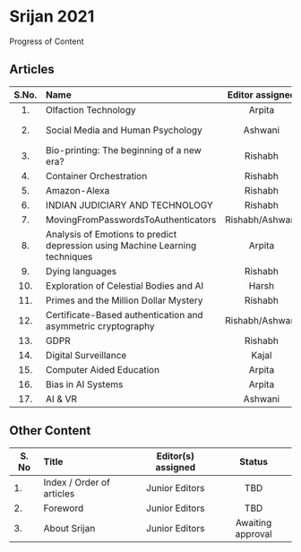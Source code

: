 # Srijan 2021
Progress of Content


## Articles

S.No.   |         Name            | Editor assigned   | Edited | Status/Comments   | Conclusion 
:------:|:----------------------- |:-----------------:|:------:|:-----------------:|:------------:
|1. | Olfaction Technology  | Arpita | Yes ✓ | Reviewed | Yes |
|2. | Social Media and Human Psychology | Ashwani | Yes (Int. process) | Not Reviewed |  |
|3. | Bio-printing: The beginning of a new era? | Rishabh | Yes ✓ | Reviewed | Yes |
|4. | Container Orchestration | Rishabh | Yes ✓ | Not Reviewed |  |
|5. | Amazon-Alexa | Rishabh | Yes ✓ | Reviewed | Yes  |
|6. | INDIAN JUDICIARY AND TECHNOLOGY | Rishabh | Yes | Not Reviewed |  |
|7. | MovingFromPasswordsToAuthenticators | Rishabh/Ashwani | Yes | Not Reviewed |  |
|8. | Analysis of Emotions to predict depression using Machine Learning techniques | Arpita | Yes | Not Reviewed |  |
|9. | Dying languages | Rishabh | Yes ✓ | Not Reviewed |  |
|10. | Exploration of Celestial Bodies and AI | Harsh | Yes ✓ | Reviewed | Yes |
|11. | Primes and the Million Dollar Mystery | Rishabh | Yes | Not Reviewed |  |
|12. | Certificate-Based authentication and asymmetric cryptography | Rishabh/Ashwani | Yes | Not Reviewed |  |
|13. | GDPR | Rishabh | Yes |Not Reviewed |  |
|14. | Digital Surveillance  | Kajal | Yes ✓ | Not Reviewed |  |
|15. | Computer Aided Education | Arpita | Yes ✓ | Reviewed | Yes|
|16. | Bias in AI Systems | Arpita | Yes ✓ | Reviewed | Yes |
|17. | AI & VR | Ashwani | No | Not Reviewed | |


## Other Content
S. No	| Title	|Editor(s) assigned	|Status |
------|:------|:-----------------:|:------:
|1. | Index / Order of articles |	Junior Editors	| TBD |
|2. |	Foreword	| Junior Editors	| TBD |
|3. |	About Srijan	| Junior Editors	| Awaiting approval |
